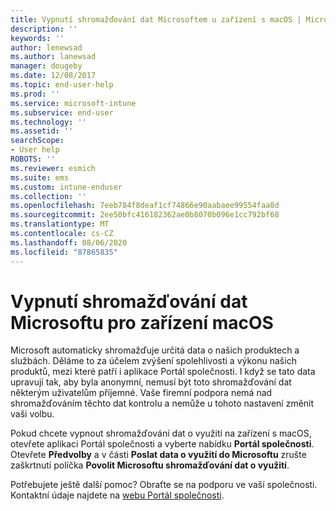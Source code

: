 ```yaml
---
title: Vypnutí shromažďování dat Microsoftem u zařízení s macOS | Microsoft Docs
description: ''
keywords: ''
author: lenewsad
ms.author: lanewsad
manager: dougeby
ms.date: 12/08/2017
ms.topic: end-user-help
ms.prod: ''
ms.service: microsoft-intune
ms.subservice: end-user
ms.technology: ''
ms.assetid: ''
searchScope:
- User help
ROBOTS: ''
ms.reviewer: esmich
ms.suite: ems
ms.custom: intune-enduser
ms.collection: ''
ms.openlocfilehash: 7eeb784f8deaf1cf74866e90aabaee99554faa8d
ms.sourcegitcommit: 2ee50bfc416182362ae0b8070b096e1cc792bf68
ms.translationtype: MT
ms.contentlocale: cs-CZ
ms.lasthandoff: 08/06/2020
ms.locfileid: "87865835"
---
```

# <a name="how-to-turn-off-microsoft-data-collection-for-macos-devices"></a>Vypnutí shromažďování dat Microsoftu pro zařízení macOS

Microsoft automaticky shromažďuje určitá data o našich produktech a službách. Děláme to za účelem zvýšení spolehlivosti a výkonu našich produktů, mezi které patří i aplikace Portál společnosti. I když se tato data upravují tak, aby byla anonymní, nemusí být toto shromažďování dat některým uživatelům příjemné. Vaše firemní podpora nemá nad shromažďováním těchto dat kontrolu a nemůže u tohoto nastavení změnit vaši volbu.

Pokud chcete vypnout shromažďování dat o využití na zařízení s macOS, otevřete aplikaci Portál společnosti a vyberte nabídku **Portál společnosti**. Otevřete **Předvolby** a v části **Poslat data o využití do Microsoftu** zrušte zaškrtnutí políčka **Povolit Microsoftu shromažďování dat o využití**.

Potřebujete ještě další pomoc? Obraťte se na podporu ve vaší společnosti. Kontaktní údaje najdete na [webu Portál společnosti](https://go.microsoft.com/fwlink/?linkid=2010980).
